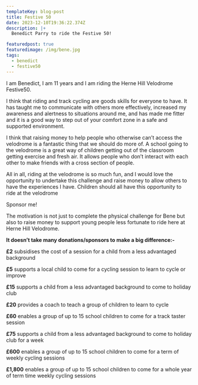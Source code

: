 ```yaml
---
templateKey: blog-post
title: Festive 50
date: 2023-12-10T19:36:22.374Z
description: |+
  Benedict Parry to ride the Festive 50!

featuredpost: true
featuredimage: /img/bene.jpg
tags:
  - benedict
  - festive50
---
```

I am Benedict, I am 11 years and I am riding the Herne Hill Velodrome Festive50.

 I think that riding and track cycling are goods skills for everyone to have. It has taught me to communicate with others more effectively, increased my awareness and alertness to situations around me, and has made me fitter and it is a good way to step out of your comfort zone in a safe and supported environment. 

I think that raising money to help people who otherwise can’t access the velodrome is a fantastic thing that we should do more of. A school going to the velodrome is a great way of children getting out of the classroom getting exercise and fresh air. It allows people who don’t interact with each other to make friends with a cross section of people. 

All in all, riding at the velodrome is so much fun, and I would love the opportunity to undertake this challenge and raise money to allow others to have the experiences I have. Children should all have this opportunity to ride at the velodrome

S﻿ponsor me!

The motivation is not just to complete the physical challenge for Bene but also to raise money to support young people less fortunate to ride here at Herne Hill Velodrome.

**It doesn’t take many donations/sponsors to make a big difference:-**

**£2** subsidises the cost of a session for a child from a less advantaged background

**£5** supports a local child to come for a cycling session to learn to cycle or improve

**£15** supports a child from a less advantaged background to come to holiday club

**£20** provides a coach to teach a group of children to learn to cycle

**£60** enables a group of up to 15 school children to come for a track taster session

**£75** supports a child from a less advantaged background to come to holiday club for a week

**£600** enables a group of up to 15 school children to come for a term of weekly cycling sessions

**£1,800** enables a group of up to 15 school children to come for a whole year of term time weekly cycling sessions

<!--EndFragment-->
